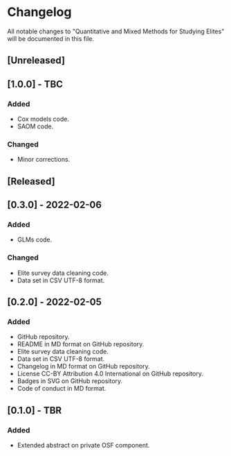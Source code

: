 # Changelog
All notable changes to "Quantitative and Mixed Methods for Studying Elites" will be documented in this file.

## [Unreleased]

## [1.0.0] - TBC
### Added
- Cox models code.
- SAOM code.
### Changed
- Minor corrections.

## [Released]

## [0.3.0] - 2022-02-06
### Added
- GLMs code.
### Changed
- Elite survey data cleaning code.
- Data set in CSV UTF-8 format.

## [0.2.0] - 2022-02-05
### Added
- GitHub repository.
- README in MD format on GitHub repository.
- Elite survey data cleaning code.
- Data set in CSV UTF-8 format.
- Changelog in MD format on GitHub repository.
- License CC-BY Attribution 4.0 International on GitHub repository.
- Badges in SVG on GitHub repository.
- Code of conduct in MD format.

## [0.1.0] - TBR
### Added
- Extended abstract on private OSF component.